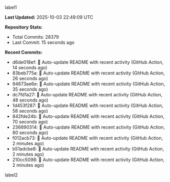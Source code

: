 
label1 
<!-- ACTIVITY_START -->
**Last Updated:** 2025-10-03 22:49:09 UTC

**Repository Stats:**
- Total Commits: 28379
- Last Commit: 15 seconds ago

**Recent Commits:**
- d6de018ef: 🤖 Auto-update README with recent activity (GitHub Action, 14 seconds ago)
- 83beb775a: 🤖 Auto-update README with recent activity (GitHub Action, 26 seconds ago)
- 94673ae6e: 🤖 Auto-update README with recent activity (GitHub Action, 35 seconds ago)
- dc7fd1a27: 🤖 Auto-update README with recent activity (GitHub Action, 48 seconds ago)
- 1d453f287: 🤖 Auto-update README with recent activity (GitHub Action, 58 seconds ago)
- 842fde24b: 🤖 Auto-update README with recent activity (GitHub Action, 70 seconds ago)
- 236690314: 🤖 Auto-update README with recent activity (GitHub Action, 80 seconds ago)
- f012acb73: 🤖 Auto-update README with recent activity (GitHub Action, 2 minutes ago)
- b51adcbe8: 🤖 Auto-update README with recent activity (GitHub Action, 2 minutes ago)
- 210cc5098: 🤖 Auto-update README with recent activity (GitHub Action, 2 minutes ago)
<!-- ACTIVITY_END -->

label2
